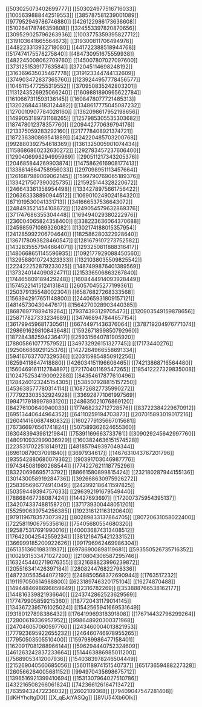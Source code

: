 [[503025073402699777]]
[[503024977516716033]]
[[1005639888442519553]]
[[385787581239001089]]
[[977952949786746880]]
[[426122986173636608]]
[[510264178746359808]]
[[324553397820870656]]
[[309529025796263936]]
[[1003775359395827712]]
[[319103641665564673]]
[[319300811706494976]]
[[448223313932718080]]
[[441722388518944768]]
[[517474175578275840]]
[[484730951675559938]]
[[482245008062709760]]
[[145007807027097600]]
[[373125153917763584]]
[[372045114698248192]]
[[316369635035467778]]
[[319123344744132609]]
[[374903472837365760]]
[[1239244957778456577]]
[[1046115477255319552]]
[[370950835242803201]]
[[1131243526925066240]]
[[1609881890965622784]]
[[1610667311593136145]]
[[1608478077721485313]]
[[1320268443183124482]]
[[1348617775045087232]]
[[1270010907784028160]]
[[1362098617952198656]]
[[1499053189731168265]]
[[1257985305535303682]]
[[187478012378357760]]
[[209442770639794176]]
[[213375059283292160]]
[[217778408921374721]]
[[187236380869541889]]
[[424220485703200768]]
[[992880392754618369]]
[[1361325005901074434]]
[[1158686860232630272]]
[[292783457237606400]]
[[1290406996294995969]]
[[290511217343205376]]
[[204685844269903874]]
[[1475862616908177413]]
[[1338614664758956033]]
[[297098951113457664]]
[[1261687989069062145]]
[[1599790769065189376]]
[[1334217507390025735]]
[[215925144328220672]]
[[246643361358954498]]
[[1334278975661756422]]
[[206363338890944512]]
[[1069010249024184320]]
[[871919530041331713]]
[[341666537536643072]]
[[248493521454108672]]
[[1249054579632869376]]
[[371747686355304448]]
[[169494029380222976]]
[[236004065824358400]]
[[338223636064370688]]
[[245985971089326082]]
[[1302174188015357954]]
[[241285992206704640]]
[[182586280322928640]]
[[1367178093828460547]]
[[1281679107273752582]]
[[1432835557944664071]]
[[1293250811888316417]]
[[1480668651145596935]]
[[1092177929088450560]]
[[1329588010724323333]]
[[1321038035509825542]]
[[222422252879233025]]
[[1487499876401389569]]
[[1373240144090824711]]
[[215336506863267840]]
[[174465609189429248]]
[[1608444914093928449]]
[[1574522141512413184]]
[[260570455277199361]]
[[250379135548002304]]
[[65876827268333568]]
[[1563942917651148800]]
[[244065931809157121]]
[[48145730430447617]]
[[1564270028903440385]]
[[86876977889419264]]
[[79374393129705473]]
[[120903549159878656]]
[[258717827333234689]]
[[347468947844657154]]
[[361799459681730561]]
[[66744971436376064]]
[[378719204976771074]]
[[298691629810843648]]
[[1592671899850792960]]
[[187284382594236417]]
[[259315640781905920]]
[[78805861077757952]]
[[349732926151327745]]
[[17173440276]]
[[92506686929125376]]
[[1427264966558691334]]
[[594167637707329536]]
[[203159854850912256]]
[[62594118647418880]]
[[426034151196606465]]
[[74213868716564480]]
[[1560469161112784897]]
[[72170401169547265]]
[[185412227329835008]]
[[1024752534190092288]]
[[84354617877610496]]
[[1284240123245154305]]
[[538507928815157250]]
[[453638577780314114]]
[[108726827735990272]]
[[777923303532924928]]
[[336928771061997569]]
[[994717918997893120]]
[[248635021076869120]]
[[84276100640940033]]
[[177468232712728576]]
[[83722384229670912]]
[[69513440644964352]]
[[64110259194703873]]
[[207015893019017216]]
[[260414160687480832]]
[[1602779135667015681]]
[[767366976561741824]]
[[507589362624655360]]
[[63048394398121984]]
[[75391169663733761]]
[[309029245642997760]]
[[480910932999036929]]
[[1603824636151574528]]
[[223531702251814912]]
[[481857949397049344]]
[[69610879037091840]]
[[3697934617]]
[[1467631043767201796]]
[[935542880680079362]]
[[90391703046987776]]
[[974345081980268544]]
[[774227621118775296]]
[[83220696695713792]]
[[88661580899815424]]
[[232180287944155136]]
[[301430058919284736]]
[[392668630975926272]]
[[258395696774914049]]
[[242992186411597825]]
[[50359449394757633]]
[[296392191679549440]]
[[78868467738087424]]
[[14427693697]]
[[172007375954395137]]
[[342074337488158720]]
[[371739300448051201]]
[[552590639754256385]]
[[192316121163120640]]
[[979119678357307392]]
[[80289833137864705]]
[[80720631058022400]]
[[722581190679535616]]
[[75405680554680320]]
[[925875317691990016]]
[[400036874313408512]]
[[176420042542559234]]
[[381216475421233152]]
[[366999185200922626]]
[[991796962469986304]]
[[651351360198311937]]
[[69786900898119681]]
[[593550526735716352]]
[[1002931533471027200]]
[[210804306587295746]]
[[1632454402719076355]]
[[321688823996239872]]
[[205516341426397184]]
[[280824476822798336]]
[[487230563544072192]]
[[248850568372690944]]
[[1763517232]]
[[191197050614988800]]
[[623189746320175104]]
[[16274870488]]
[[1494484698696859649]]
[[2316782269]]
[[353888766538162177]]
[[144816339821936640]]
[[243742862523629569]]
[[177479905859215360]]
[[187720431179014145]]
[[1343672395761025024]]
[[1542565941669531649]]
[[93180127898386432]]
[[176419969318391808]]
[[176714432796299264]]
[[72800619336957952]]
[[998648920300371968]]
[[247046057060597760]]
[[243460004013821953]]
[[777923695922655232]]
[[246460746978955265]]
[[77950503505510400]]
[[1597989986477158401]]
[[1620917081288966144]]
[[596294440752324609]]
[[461263242837233664]]
[[514463886985011200]]
[[75689053412007936]]
[[1540383978246504449]]
[[215269040560685056]]
[[560118974151540737]]
[[65173659488227328]]
[[260566264005681152]]
[[994970435698675712]]
[[1396516921399410694]]
[[1531307964027510786]]
[[432216508266061824]]
[[742366126164713472]]
[[76359432472236032]]
[[2602109368]]
[[79409047547281408]]
[[dKHYhcltgD0]]
[[X_qEJcYASQg]]
[[8VU54Xb6Olk]]
